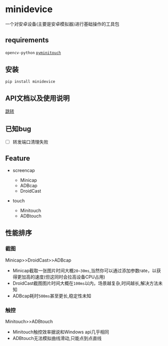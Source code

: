 # minidevice
一个对安卓设备(主要是安卓模拟器)进行基础操作的工具包
## requirements
`opencv-python` [`pyminitouch`](https://github.com/williamfzc/pyminitouch)
## 安装
`pip install minidevice`
## API文档以及使用说明
[跳转](https://nakanosanku.github.io/minidevice/)
## 已知bug
- [ ] 转发端口清理失败
## Feature
- screencap
    - Minicap
    - ADBcap
    - DroidCast

- touch
    - Minitouch
    - ADBtouch

## 性能排序
### 截图
Minicap>>DroidCast>>ADBcap

- Minicap截取一张图片时间大概`20~30ms`,当然你可以通过添加参数rate，以获得更加高的速度(但这同时会拉高设备CPU占用)
- DroidCast截图图片时间大概在`100ms`以内，场景越复杂,时间越长,解决方法未知
- ADBcap耗时`500ms`甚至更长,稳定性未知

### 触控
Minitouch>>ADBtouch
- Minitouch触控效率据说和Windows api几乎相同
- ADBtouch无法模拟曲线滑动,只能点到点直线
